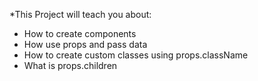 *This Project will teach you about: 
- How to create components
- How use props and pass data
- How to create custom classes using props.className
- What is props.children